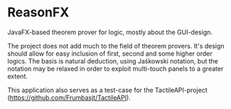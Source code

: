 ReasonFX
========

JavaFX-based theorem prover for logic, mostly about the GUI-design.

The project does not add much to the field of theorem provers.
It's design should allow for easy inclusion of first, second and some higher order logics.
The basis is natural deduction, using Jaśkowski notation, but the notation may be relaxed in order to exploit multi-touch panels to a greater extent.

This application also serves as a test-case for the TactileAPI-project (https://github.com/Frumbasjt/TactileAPI).

